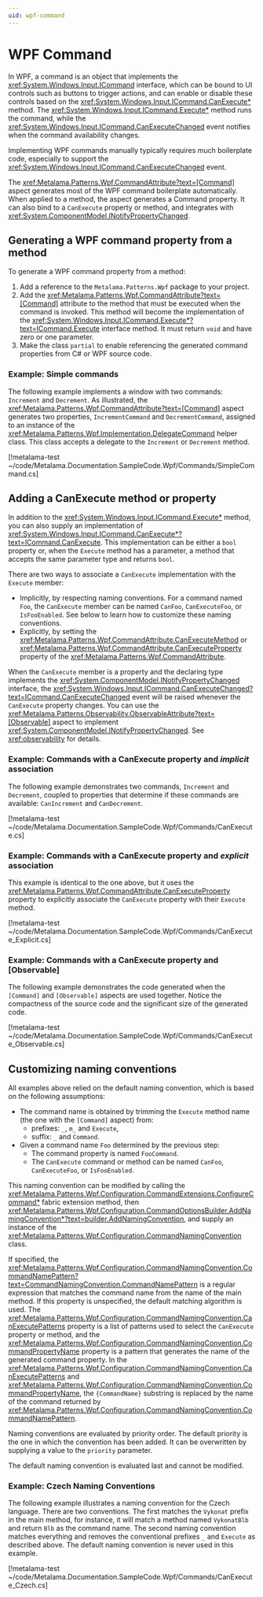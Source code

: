```yaml
---
uid: wpf-command
---
```


# WPF Command

In WPF, a command is an object that implements the <xref:System.Windows.Input.ICommand> interface, which can be bound to UI controls such as buttons to trigger actions, and can enable or disable these controls based on the <xref:System.Windows.Input.ICommand.CanExecute*> method. The <xref:System.Windows.Input.ICommand.Execute*> method runs the command, while the <xref:System.Windows.Input.ICommand.CanExecuteChanged> event notifies when the command availability changes.

Implementing WPF commands manually typically requires much boilerplate code, especially to support the <xref:System.Windows.Input.ICommand.CanExecuteChanged> event. 

The <xref:Metalama.Patterns.Wpf.CommandAttribute?text=[Command]> aspect generates most of the WPF command boilerplate automatically. When applied to a method, the aspect generates a  Command property. It can also bind to a `CanExecute` property or method, and integrates with <xref:System.ComponentModel.INotifyPropertyChanged>.

## Generating a WPF command property from a method

To generate a WPF command property from a method:

1. Add a reference to the `Metalama.Patterns.Wpf` package to your project.
2. Add the <xref:Metalama.Patterns.Wpf.CommandAttribute?text=[Command]> attribute to the method that must be executed when the command is invoked. This method will become the implementation of the <xref:System.Windows.Input.ICommand.Execute*?text=ICommand.Execute> interface method. It must return `void` and have zero or one parameter.
3. Make the class `partial` to enable referencing the generated command properties from C# or WPF source code.

### Example: Simple commands

The following example implements a window with two commands: `Increment` and `Decrement`. As illustrated, the <xref:Metalama.Patterns.Wpf.CommandAttribute?text=[Command]> aspect generates two properties, `IncrementCommand` and `DecrementCommand`, assigned to an instance of the <xref:Metalama.Patterns.Wpf.Implementation.DelegateCommand> helper class. This class accepts a delegate to the `Increment` or `Decrement` method.

[!metalama-test ~/code/Metalama.Documentation.SampleCode.Wpf/Commands/SimpleCommand.cs]

## Adding a CanExecute method or property

In addition to the <xref:System.Windows.Input.ICommand.Execute*> method, you can also supply an implementation of <xref:System.Windows.Input.ICommand.CanExecute*?text=ICommand.CanExecute>. This implementation can be either a `bool` property or, when the `Execute` method has a parameter, a method that accepts the same parameter type and returns `bool`.

There are two ways to associate a `CanExecute` implementation with the `Execute` member:

* Implicitly, by respecting naming conventions. For a command named `Foo`, the `CanExecute` member can be named `CanFoo`, `CanExecuteFoo`, or `IsFooEnabled`. See below to learn how to customize these naming conventions.
* Explicitly, by setting the <xref:Metalama.Patterns.Wpf.CommandAttribute.CanExecuteMethod> or <xref:Metalama.Patterns.Wpf.CommandAttribute.CanExecuteProperty> property of the <xref:Metalama.Patterns.Wpf.CommandAttribute>.

When the `CanExecute` member is a property and the declaring type implements the <xref:System.ComponentModel.INotifyPropertyChanged> interface, the <xref:System.Windows.Input.ICommand.CanExecuteChanged?text=ICommand.CanExecuteChanged> event will be raised whenever the `CanExecute` property changes. You can use the <xref:Metalama.Patterns.Observability.ObservableAttribute?text=[Observable]> aspect to implement <xref:System.ComponentModel.INotifyPropertyChanged>. See <xref:observability> for details.

### Example: Commands with a CanExecute property and _implicit_ association

The following example demonstrates two commands, `Increment` and `Decrement`, coupled to properties that determine if these commands are available: `CanIncrement` and `CanDecrement`.

[!metalama-test ~/code/Metalama.Documentation.SampleCode.Wpf/Commands/CanExecute.cs]

### Example: Commands with a CanExecute property and _explicit_ association

This example is identical to the one above, but it uses the <xref:Metalama.Patterns.Wpf.CommandAttribute.CanExecuteProperty> property to explicitly associate the `CanExecute` property with their `Execute` method.

[!metalama-test ~/code/Metalama.Documentation.SampleCode.Wpf/Commands/CanExecute_Explicit.cs]

### Example: Commands with a CanExecute property and [Observable]

The following example demonstrates the code generated when the `[Command]` and `[Observable]` aspects are used together. Notice the compactness of the source code and the significant size of the generated code.

[!metalama-test ~/code/Metalama.Documentation.SampleCode.Wpf/Commands/CanExecute_Observable.cs]

## Customizing naming conventions

All examples above relied on the default naming convention, which is based on the following assumptions:
* The command name is obtained by trimming the `Execute` method name (the one with the `[Command]` aspect) from:
    * prefixes: `_`, `m_` and `Execute`,
    * suffix: `_` and `Command`.
* Given a command name `Foo` determined by the previous step:
    * The command property is named `FooCommand`.
    * The `CanExecute` command or method can be named `CanFoo`, `CanExecuteFoo`, or `IsFooEnabled`.

This naming convention can be modified by calling the <xref:Metalama.Patterns.Wpf.Configuration.CommandExtensions.ConfigureCommand*> fabric extension method, then <xref:Metalama.Patterns.Wpf.Configuration.CommandOptionsBuilder.AddNamingConvention*?text=builder.AddNamingConvention>, and supply an instance of the <xref:Metalama.Patterns.Wpf.Configuration.CommandNamingConvention> class.

If specified, the <xref:Metalama.Patterns.Wpf.Configuration.CommandNamingConvention.CommandNamePattern?text=CommandNamingConvention.CommandNamePattern> is a regular expression that matches the command name from the name of the main method. If this property is unspecified, the default matching algorithm is used. The <xref:Metalama.Patterns.Wpf.Configuration.CommandNamingConvention.CanExecutePatterns> property is a list of patterns used to select the `CanExecute` property or method, and the <xref:Metalama.Patterns.Wpf.Configuration.CommandNamingConvention.CommandPropertyName> property is a pattern that generates the name of the generated command property. In the <xref:Metalama.Patterns.Wpf.Configuration.CommandNamingConvention.CanExecutePatterns> and <xref:Metalama.Patterns.Wpf.Configuration.CommandNamingConvention.CommandPropertyName>, the `{CommandName}` substring is replaced by the name of the command returned by <xref:Metalama.Patterns.Wpf.Configuration.CommandNamingConvention.CommandNamePattern>.

Naming conventions are evaluated by priority order. The default priority is the one in which the convention has been added. It can be overwritten by supplying a value to the `priority` parameter.

The default naming convention is evaluated last and cannot be modified.

### Example: Czech Naming Conventions

The following example illustrates a naming convention for the Czech language. There are two conventions. The first matches the `Vykonat` prefix in the main method, for instance, it will match a method named `VykonatBlb` and return `Blb` as the command name. The second naming convention matches everything and removes the conventional prefixes `_` and `Execute` as described above. The default naming convention is never used in this example.

[!metalama-test ~/code/Metalama.Documentation.SampleCode.Wpf/Commands/CanExecute_Czech.cs]

